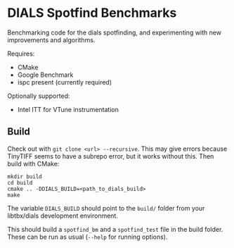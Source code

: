 # DIALS Spotfind Benchmarks

Benchmarking code for the dials spotfinding, and experimenting with new
improvements and algorithms.

Requires:
  - CMake
  - Google Benchmark
  - ispc present (currently required)

Optionally supported:
  - Intel ITT for VTune instrumentation

## Build

Check out with `git clone <url> --recursive`. This may give errors because
TinyTIFF seems to have a subrepo error, but it works without this. Then
build with CMake:

```
mkdir build
cd build
cmake .. -DDIALS_BUILD=<path_to_dials_build>
make
```

The variable `DIALS_BUILD` should point to the `build/` folder from your
libtbx/dials development environment.

This should build a `spotfind_bm` and a `spotfind_test` file in the build
folder. These can be run as usual (`--help` for running options).

